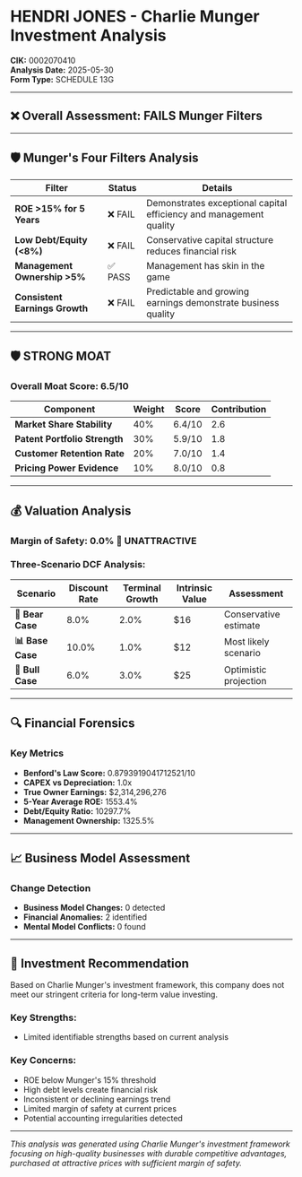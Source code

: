 # HENDRI JONES - Charlie Munger Investment Analysis

**CIK:** 0002070410  
**Analysis Date:** 2025-05-30  
**Form Type:** SCHEDULE 13G

---

## ❌ **Overall Assessment: FAILS Munger Filters**

---

## 🛡️ **Munger's Four Filters Analysis**

| Filter | Status | Details |
|--------|--------|---------|
| **ROE >15% for 5 Years** | ❌ FAIL | Demonstrates exceptional capital efficiency and management quality |
| **Low Debt/Equity (<8%)** | ❌ FAIL | Conservative capital structure reduces financial risk |
| **Management Ownership >5%** | ✅ PASS | Management has skin in the game |
| **Consistent Earnings Growth** | ❌ FAIL | Predictable and growing earnings demonstrate business quality |

---

## 🛡️ **STRONG MOAT**

### **Overall Moat Score: 6.5/10**

| Component | Weight | Score | Contribution |
|-----------|--------|-------|--------------|
| **Market Share Stability** | 40% | 6.4/10 | 2.6 |
| **Patent Portfolio Strength** | 30% | 5.9/10 | 1.8 |
| **Customer Retention Rate** | 20% | 7.0/10 | 1.4 |
| **Pricing Power Evidence** | 10% | 8.0/10 | 0.8 |

---

## 💰 **Valuation Analysis**

### **Margin of Safety: 0.0% 🔴 **UNATTRACTIVE****

### Three-Scenario DCF Analysis:

| Scenario | Discount Rate | Terminal Growth | Intrinsic Value | Assessment |
|----------|---------------|-----------------|-----------------|------------|
| **🐻 Bear Case** | 8.0% | 2.0% | $16 | Conservative estimate |
| **📊 Base Case** | 10.0% | 1.0% | $12 | Most likely scenario |
| **🚀 Bull Case** | 6.0% | 3.0% | $25 | Optimistic projection |

---

## 🔍 **Financial Forensics**

### Key Metrics
- **Benford's Law Score:** 0.8793919041712521/10
- **CAPEX vs Depreciation:** 1.0x
- **True Owner Earnings:** $2,314,296,276
- **5-Year Average ROE:** 1553.4%
- **Debt/Equity Ratio:** 10297.7%
- **Management Ownership:** 1325.5%

---

## 📈 **Business Model Assessment**

### Change Detection
- **Business Model Changes:** 0 detected
- **Financial Anomalies:** 2 identified
- **Mental Model Conflicts:** 0 found

---

## 🎯 **Investment Recommendation**

Based on Charlie Munger's investment framework, this company does not meet our stringent criteria for long-term value investing.

### Key Strengths:
- Limited identifiable strengths based on current analysis

### Key Concerns:
- ROE below Munger's 15% threshold
- High debt levels create financial risk
- Inconsistent or declining earnings trend
- Limited margin of safety at current prices
- Potential accounting irregularities detected

---

*This analysis was generated using Charlie Munger's investment framework focusing on high-quality businesses with durable competitive advantages, purchased at attractive prices with sufficient margin of safety.*
